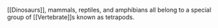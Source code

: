 [[Dinosaurs]], mammals, reptiles, and amphibians all belong to a special group of [[Vertebrate]]s known as tetrapods.